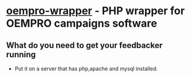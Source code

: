 [oempro-wrapper](http://ajaxmasters.com/) - PHP wrapper for OEMPRO campaigns software
================================

What do you need to get your feedbacker running
---------------------------------------
* Put it on a server that has php,apache and mysql installed.

